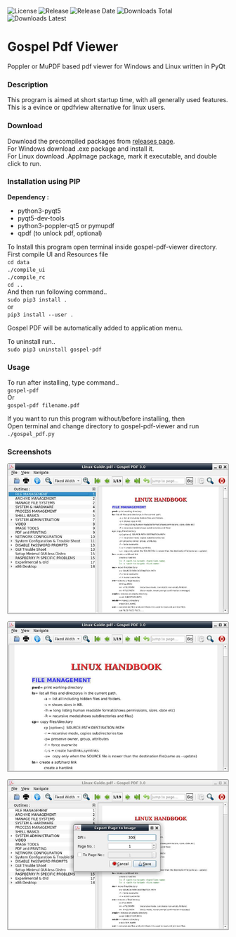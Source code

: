 ![License](https://img.shields.io/github/license/ksharindam/gospel-pdf-viewer)
![Release](https://img.shields.io/github/v/release/ksharindam/gospel-pdf-viewer)
![Release Date](https://img.shields.io/github/release-date/ksharindam/gospel-pdf-viewer)
![Downloads Total](https://img.shields.io/github/downloads/ksharindam/gospel-pdf-viewer/total)
![Downloads Latest](https://img.shields.io/github/downloads/ksharindam/gospel-pdf-viewer/latest/total)

# Gospel Pdf Viewer
Poppler or MuPDF based pdf viewer for Windows and Linux written in PyQt

### Description
This program is aimed at short startup time, with all generally used features.  
This is a evince or qpdfview alternative for linux users.

### Download
Download the precompiled packages from [releases page](https://github.com/ksharindam/gospel-pdf-viewer/releases).  
For Windows download .exe package and install it.  
For Linux download .AppImage package, mark it executable, and double click to run.  


### Installation using PIP
**Dependency :**  
* python3-pyqt5  
* pyqt5-dev-tools  
* python3-poppler-qt5 or pymupdf  
* qpdf (to unlock pdf, optional)  

To Install this program open terminal inside gospel-pdf-viewer directory.  
First compile UI and Resources file  
`cd data`  
`./compile_ui`  
`./compile_rc`  
`cd ..`  
And then run following command..  
`sudo pip3 install .`  
or  
`pip3 install --user .`  

Gospel PDF will be automatically added to application menu.

To uninstall run..  
`sudo pip3 uninstall gospel-pdf`


### Usage
To run after installing, type command..  
  `gospel-pdf`  
Or  
  `gospel-pdf filename.pdf`  

If you want to run this program without/before installing, then  
Open terminal and change directory to gospel-pdf-viewer and run  
  `./gospel_pdf.py`  


### Screenshots

![Screenshot 1](data/screenshots/Screenshot1.jpg)  

![Screenshot 2](data/screenshots/Screenshot2.jpg)  

![Screenshot 3](data/screenshots/Screenshot3.jpg)  


